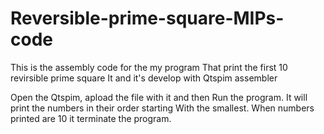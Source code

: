 # Reversible-prime-square-MIPs-code


This is the assembly code for the my program
That print the first 10 revirsible prime square
It and it's develop with Qtspim assembler

Open the Qtspim, apload the file with it and then 
Run the program.
It will print the numbers in their order starting
With the smallest. When numbers printed are
10 it terminate the program.
